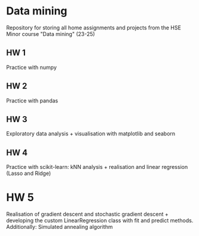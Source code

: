 # Data mining
Repository for storing all home assignments and projects from the HSE Minor course "Data mining" (23-25)
## HW 1
Practice with numpy
## HW 2 
Practice with pandas
## HW 3
Exploratory data analysis + visualisation with matplotlib and seaborn
## HW 4
Practice with scikit-learn: kNN analysis + realisation and linear regression (Lasso and Ridge)
# HW 5
Realisation of gradient descent and stochastic gradient descent + developing the custom LinearRegression class with fit and predict methods. Additionally: Simulated annealing algorithm
